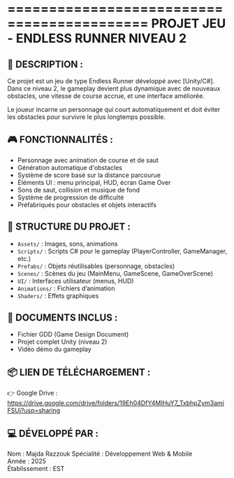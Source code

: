 ===========================================
       PROJET JEU - ENDLESS RUNNER
               NIVEAU 2
===========================================

📌 DESCRIPTION :
----------------
Ce projet est un jeu de type Endless Runner développé avec [Unity/C#]. 
Dans ce niveau 2, le gameplay devient plus dynamique avec de nouveaux obstacles, une vitesse de course accrue, et une interface améliorée.

Le joueur incarne un personnage qui court automatiquement et doit éviter les obstacles pour survivre le plus longtemps possible.

🎮 FONCTIONNALITÉS :
---------------------
- Personnage avec animation de course et de saut
- Génération automatique d'obstacles
- Système de score basé sur la distance parcourue
- Éléments UI : menu principal, HUD, écran Game Over
- Sons de saut, collision et musique de fond
- Système de progression de difficulté
- Préfabriqués pour obstacles et objets interactifs

📁 STRUCTURE DU PROJET :
-------------------------
- `Assets/` : Images, sons, animations
- `Scripts/` : Scripts C# pour le gameplay (PlayerController, GameManager, etc.)
- `Prefabs/` : Objets réutilisables (personnage, obstacles)
- `Scenes/` : Scènes du jeu (MainMenu, GameScene, GameOverScene)
- `UI/` : Interfaces utilisateur (menus, HUD)
- `Animations/` : Fichiers d’animation
- `Shaders/` : Effets graphiques 


📄 DOCUMENTS INCLUS :
----------------------
- Fichier GDD (Game Design Document)
- Projet complet Unity (niveau 2)
- Vidéo démo du gameplay

📦 LIEN DE TÉLÉCHARGEMENT :
----------------------------
👉 Google Drive : https://drive.google.com/drive/folders/19Eh04DfY4MIHuY7_TxbhpZym3amiFSUj?usp=sharing

💻 DÉVELOPPÉ PAR :
-------------------
Nom : Majda Razzouk
Spécialité : Développement Web & Mobile  
Année : 2025  
Établissement : EST



